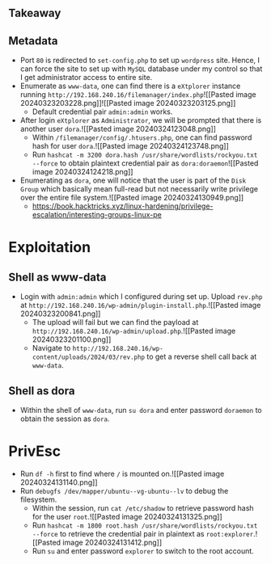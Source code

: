 ## Takeaway
## Metadata
- Port `80` is redirected to `set-config.php` to set up `wordpress` site. Hence, I can force the site to set up with `MySQL` database under my control so that I get administrator access to entire site.
- Enumerate as `www-data`, one can find there is a `eXtplorer` instance running `http://192.168.240.16/filemanager/index.php`![[Pasted image 20240323203228.png]]![[Pasted image 20240323203125.png]]
	- Default credential pair `admin:admin` works.
- After login `eXtplorer` as `Administrator`, we will be prompted that there is another user `dora`.![[Pasted image 20240324123048.png]]
	- Within `/filemanager/config/.htusers.php`, one can find password hash for user `dora`.![[Pasted image 20240324123748.png]]
	- Run `hashcat -m 3200 dora.hash /usr/share/wordlists/rockyou.txt --force` to obtain plaintext credential pair as `dora:doraemon`![[Pasted image 20240324124218.png]]
- Enumerating as `dora`, one will notice that the user is part of the `Disk Group` which basically mean full-read but not necessarily write privilege over the entire file system.![[Pasted image 20240324130949.png]]
	- https://book.hacktricks.xyz/linux-hardening/privilege-escalation/interesting-groups-linux-pe
# Exploitation
## Shell as www-data
- Login with `admin:admin` which I configured during set up. Upload `rev.php` at `http://192.168.240.16/wp-admin/plugin-install.php`.![[Pasted image 20240323200841.png]]
	- The upload will fail but we can find the payload at `http://192.168.240.16/wp-admin/upload.php`.![[Pasted image 20240323201100.png]]
	- Navigate to `http://192.168.240.16/wp-content/uploads/2024/03/rev.php` to get a reverse shell call back at `www-data`.
## Shell as dora
- Within the shell of `www-data`, run `su dora` and enter password `doraemon` to obtain the session as `dora`.
# PrivEsc
- Run `df -h` first to find where `/` is mounted on.![[Pasted image 20240324131140.png]]
- Run `debugfs /dev/mapper/ubuntu--vg-ubuntu--lv` to debug the filesystem.
	- Within the session, run `cat /etc/shadow` to retrieve password hash for the user `root`.![[Pasted image 20240324131325.png]]
	- Run `hashcat -m 1800 root.hash /usr/share/wordlists/rockyou.txt --force` to retrieve the credential pair in plaintext as `root:explorer`.![[Pasted image 20240324131412.png]]
	- Run `su` and enter password `explorer` to switch to the root account.